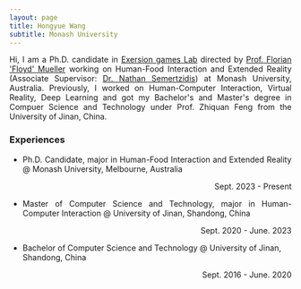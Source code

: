 ```yaml
---
layout: page
title: Hongyue Wang
subtitle: Monash University
---
```


<p style="text-align:justify">
  Hi, I am a Ph.D. candidate in <a href="https://exertiongameslab.org/">Exersion games Lab</a> directed by <a href="https://www.florianfloydmueller.com/">Prof. Florian 'Floyd' Mueller</a> working on Human-Food Interaction and Extended Reality (Associate Supervisor: <a href="https://nathansemertzidis.com/">Dr. Nathan Semertzidis</a>) at Monash University, Australia. Previously, I worked on Human-Computer Interaction, Virtual Reality, Deep Learning and got my Bachelor's and Master's degree in Compuer Science and Technology under Prof. Zhiquan Feng from the University of Jinan, China.
</p>


<h3>Experiences</h3>

<ul>
<li><p style="text-align:justify">Ph.D. Candidate, major in Human-Food Interaction and Extended Reality @ Monash University, Melbourne, Australia</p></li>
  <p style="text-align:right">Sept. 2023 - Present</p>
<li><p style="text-align:justify">Master of Computer Science and Technology, major in Human-Computer Interaction @ University of Jinan, Shandong, China</p></li>
  <p style="text-align:right">Sept. 2020 - June. 2023</p>
<li>Bachelor of Computer Science and Technology @ University of Jinan, Shandong, China</li>
   <p style="text-align:right">Sept. 2016 - June. 2020</p>
</ul>




